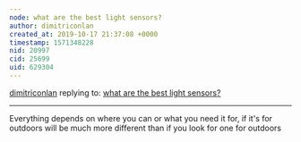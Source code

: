 ```yaml
---
node: what are the best light sensors?
author: dimitriconlan
created_at: 2019-10-17 21:37:08 +0000
timestamp: 1571348228
nid: 20997
cid: 25699
uid: 629304
---
```




[dimitriconlan](../profile/dimitriconlan) replying to: [what are the best light sensors?](../notes/omarion/09-26-2019/what-are-the-best-light-sensors)

----
Everything depends on where you can or what you need it for, if it's for outdoors will be much more different than if you look for one for outdoors